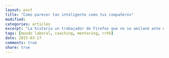 ```yaml
---
layout: post
title: "Como parecer tan inteligente como tus compañeros"
modified:
categories: articles
excerpt: "La historia un trabajador de Firefox que no se amilanó ante el reto que suponía entrar en una de las empresas que cambiaría nuestra manera de mirar hacia la red."
tags: [mundo laboral, coaching, mentoring, rrhh]
date: 2015-03-17
comments: true
share: true
---
```


